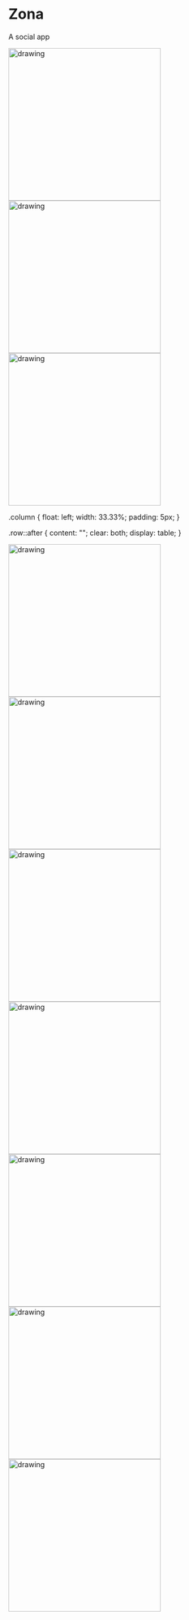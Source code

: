 
<div class="w3-container w3-blue">
  <h1>Zona</h1>
  <p>A social app</p>
</div>
<div class="row">
  <div class="column">
    <img src="https://github.com/zhuang43/ZONA2.0/blob/master/Pics/IMG_1644.PNG" alt="drawing" width="300"/>
  </div>
  <div class="column">
    <img src="https://github.com/zhuang43/ZONA2.0/blob/master/Pics/IMG_1644.PNG" alt="drawing" width="300"/>
  </div>
  <div class="column">
    <img src="https://github.com/zhuang43/ZONA2.0/blob/master/Pics/IMG_1644.PNG" alt="drawing" width="300"/>
  </div>
</div>

.column {
  float: left;
  width: 33.33%;
  padding: 5px;
}

.row::after {
  content: "";
  clear: both;
  display: table;
}

<img src="https://github.com/zhuang43/ZONA2.0/blob/master/Pics/IMG_1644.PNG" alt="drawing" width="300"/>
<img src="https://github.com/zhuang43/ZONA2.0/blob/master/Pics/IMG_1645.PNG" alt="drawing" width="300"/>
<img src="https://github.com/zhuang43/ZONA2.0/blob/master/Pics/IMG_1646.PNG" alt="drawing" width="300"/>
<img src="https://github.com/zhuang43/ZONA2.0/blob/master/Pics/IMG_1647.PNG" alt="drawing" width="300"/>
<img src="https://github.com/zhuang43/ZONA2.0/blob/master/Pics/IMG_1648.PNG" alt="drawing" width="300"/>
<img src="https://github.com/zhuang43/ZONA2.0/blob/master/Pics/IMG_1649.PNG" alt="drawing" width="300"/>
<img src="https://github.com/zhuang43/ZONA2.0/blob/master/Pics/IMG_1650.PNG" alt="drawing" width="300"/>
    
